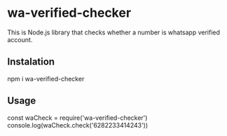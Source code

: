 # wa-verified-checker

This is Node.js library that checks whether a number is whatsapp verified account.

## Instalation

npm i wa-verified-checker

## Usage

const waCheck = require('wa-verified-checker')
console.log(waCheck.check('6282233414243'))
